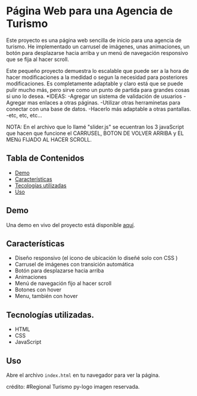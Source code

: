 # Página Web para una Agencia de Turismo

Este proyecto es una página web sencilla de inicio para una agencia de turismo.  He implementado un carrusel de imágenes, unas animaciones, un botón para desplazarse hacia arriba y un menú de navegación responsivo que se fija al hacer scroll.

Este pequeño proyecto demuestra lo escalable que puede ser a la hora de hacer modificaciones a la medidad o segun la necesidad para posteriores modificaciones. Es completamente adaptable y claro está que se puede pulir mucho más, pero sirve como un punto de partida para grandes cosas si uno lo desea.
    *IDEAS:
        -Agregar un sistema de validación de usuarios
        -Agregar mas enlaces a otras páginas.
        -Utilizar otras herraminetas para conectar con una base de datos.
        -Hacerlo más adaptable a otras pantallas.
        -etc, etc, etc...



 NOTA: En el archivo que lo llamé "slider.js" se ecuentran los 3 javaScript que hacen que funcione el CARRUSEL, BOTON DE VOLVER ARRIBA y EL MENú FIJADO AL HACER SCROLL.     

## Tabla de Contenidos
- [Demo](#demo)
- [Características](#características)
- [Tecologías utilizadas](#tecologías-utilizadas)
- [Uso](#uso)


## Demo
Una demo en vivo del proyecto está disponible [aquí](#).

## Características
- Diseño responsivo (el icono de ubicación lo diseñé solo con CSS )
- Carrusel de imágenes con transición automática
- Botón para desplazarse hacia arriba
- Animaciones
- Menú de navegación fijo al hacer scroll
- Botones con hover
- Menu, también con hover

## Tecnologías utilizadas.
- HTML
- CSS
- JavaScript


## Uso
Abre el archivo `index.html` en tu navegador para ver la página.





crédito: #Regional Turismo py-logo imagen reservada.

